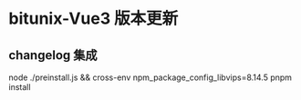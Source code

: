 # bitunix-Vue3 版本更新

## changelog 集成

node ./preinstall.js && cross-env npm_package_config_libvips=8.14.5 pnpm install

